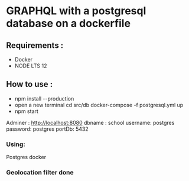 # GRAPHQL with a postgresql database on a dockerfile

## Requirements :

- Docker
- NODE LTS 12

## How to use :

- npm install --production
- open a new terminal cd src/db docker-compose -f postgresql.yml up
- npm start

Adminer : <http://localhost:8080>
dbname : school
username: postgres
password: postgres
portDb: 5432

### Using:

Postgres
docker

### Geolocation filter done
